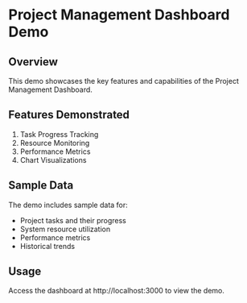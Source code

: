 # Project Management Dashboard Demo

## Overview
This demo showcases the key features and capabilities of the Project Management Dashboard.

## Features Demonstrated
1. Task Progress Tracking
2. Resource Monitoring
3. Performance Metrics
4. Chart Visualizations

## Sample Data
The demo includes sample data for:
- Project tasks and their progress
- System resource utilization
- Performance metrics
- Historical trends

## Usage
Access the dashboard at http://localhost:3000 to view the demo.
